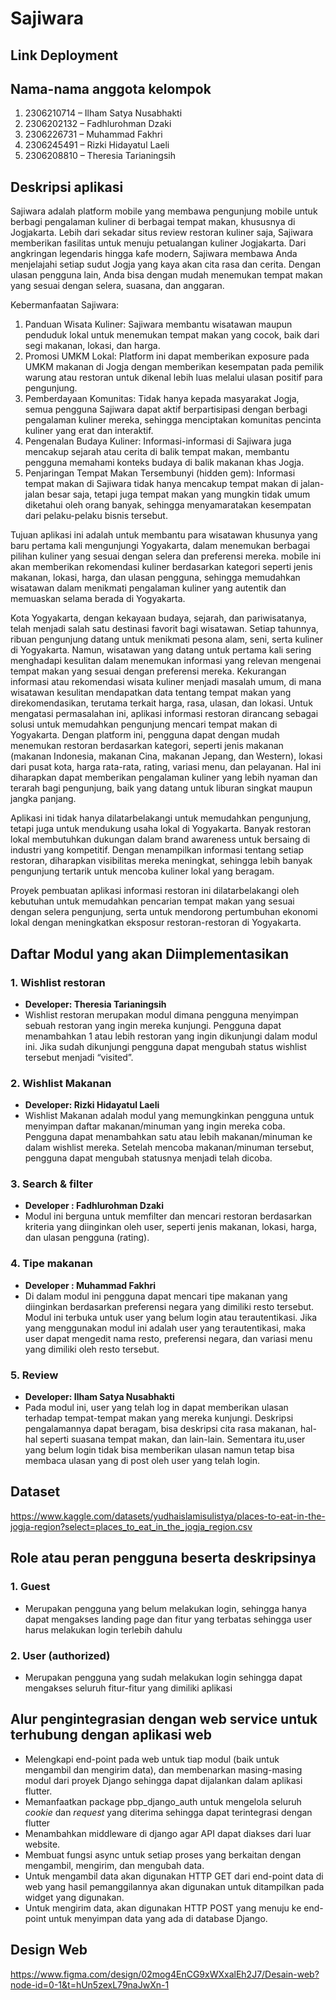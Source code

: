 # Sajiwara
## Link Deployment


## Nama-nama anggota kelompok
1. 2306210714 – Ilham Satya Nusabhakti
2. 2306202132 – Fadhlurohman Dzaki
3. 2306226731 – Muhammad Fakhri
4. 2306245491 – Rizki Hidayatul Laeli
5. 2306208810 – Theresia Tarianingsih

## Deskripsi aplikasi 
Sajiwara adalah platform mobile yang membawa pengunjung mobile untuk berbagi pengalaman kuliner di berbagai tempat makan, khususnya di Jogjakarta. Lebih dari sekadar situs review restoran kuliner saja, Sajiwara memberikan fasilitas untuk menuju petualangan kuliner Jogjakarta. Dari angkringan legendaris hingga kafe modern, Sajiwara membawa Anda menjelajahi setiap sudut Jogja yang kaya akan cita rasa dan cerita. Dengan ulasan pengguna lain, Anda bisa dengan mudah menemukan tempat makan yang sesuai dengan selera, suasana, dan anggaran.

Kebermanfaatan Sajiwara:
1. Panduan Wisata Kuliner: Sajiwara membantu wisatawan maupun penduduk lokal untuk menemukan tempat makan yang cocok, baik dari segi makanan, lokasi, dan harga.
2. Promosi UMKM Lokal: Platform ini dapat memberikan exposure pada UMKM makanan di Jogja dengan memberikan kesempatan pada pemilik warung atau restoran untuk dikenal lebih luas melalui ulasan positif para pengunjung.
3. Pemberdayaan Komunitas: Tidak hanya kepada masyarakat Jogja, semua pengguna Sajiwara dapat aktif berpartisipasi dengan berbagi pengalaman kuliner mereka, sehingga menciptakan komunitas pencinta kuliner yang erat dan interaktif.
4. Pengenalan Budaya Kuliner: Informasi-informasi di Sajiwara juga mencakup sejarah atau cerita di balik tempat makan, membantu pengguna memahami konteks budaya di balik makanan khas Jogja.
5. Penjaringan Tempat Makan Tersembunyi (hidden gem): Informasi tempat makan di Sajiwara tidak hanya mencakup tempat makan di jalan-jalan besar saja, tetapi juga tempat makan yang mungkin tidak umum diketahui oleh orang banyak, sehingga menyamaratakan kesempatan dari pelaku-pelaku bisnis tersebut.

Tujuan aplikasi ini adalah untuk membantu para wisatawan khusunya yang baru pertama kali mengunjungi Yogyakarta, dalam menemukan berbagai pilihan kuliner yang sesuai dengan selera dan preferensi mereka. mobile ini akan memberikan rekomendasi kuliner berdasarkan kategori seperti jenis makanan, lokasi, harga, dan ulasan pengguna, sehingga memudahkan wisatawan dalam menikmati pengalaman kuliner yang autentik dan memuaskan selama berada di Yogyakarta.

Kota Yogyakarta, dengan kekayaan budaya, sejarah, dan pariwisatanya, telah menjadi salah satu destinasi favorit bagi wisatawan. Setiap tahunnya, ribuan pengunjung datang untuk menikmati pesona alam, seni, serta kuliner di Yogyakarta. Namun, wisatawan yang datang untuk pertama kali sering menghadapi kesulitan dalam menemukan informasi yang relevan mengenai tempat makan yang sesuai dengan preferensi mereka. Kekurangan informasi atau rekomendasi wisata kuliner menjadi masalah umum, di mana wisatawan kesulitan mendapatkan data tentang tempat makan yang direkomendasikan, terutama terkait harga, rasa, ulasan, dan lokasi.
Untuk mengatasi permasalahan ini, aplikasi informasi restoran dirancang sebagai solusi untuk memudahkan pengunjung mencari tempat makan di Yogyakarta. Dengan platform ini, pengguna dapat dengan mudah menemukan restoran berdasarkan kategori, seperti jenis makanan (makanan Indonesia, makanan Cina, makanan Jepang, dan Western), lokasi dari pusat kota, harga rata-rata, rating, variasi menu, dan pelayanan. Hal ini diharapkan dapat memberikan pengalaman kuliner yang lebih nyaman dan terarah bagi pengunjung, baik yang datang untuk liburan singkat maupun jangka panjang.

Aplikasi ini tidak hanya dilatarbelakangi untuk memudahkan pengunjung, tetapi juga untuk mendukung usaha lokal di Yogyakarta. Banyak restoran lokal membutuhkan dukungan dalam brand awareness untuk bersaing di industri yang kompetitif. Dengan menampilkan informasi tentang setiap restoran, diharapkan visibilitas mereka meningkat, sehingga lebih banyak pengunjung tertarik untuk mencoba kuliner lokal yang beragam.

Proyek pembuatan aplikasi informasi restoran ini dilatarbelakangi oleh kebutuhan untuk memudahkan pencarian tempat makan yang sesuai dengan selera pengunjung, serta untuk mendorong pertumbuhan ekonomi lokal dengan meningkatkan eksposur restoran-restoran di Yogyakarta.


## Daftar Modul yang akan Diimplementasikan 
### **1. Wishlist restoran**
- **Developer: Theresia Tarianingsih**
- Wishlist restoran merupakan modul dimana pengguna menyimpan sebuah restoran yang ingin mereka kunjungi. Pengguna dapat menambahkan 1 atau lebih restoran yang ingin dikunjungi dalam modul ini. Jika sudah dikunjungi pengguna dapat mengubah status wishlist tersebut menjadi “visited”.

### **2. Wishlist Makanan**
- **Developer: Rizki Hidayatul Laeli**
- Wishlist Makanan adalah modul yang memungkinkan pengguna untuk menyimpan daftar makanan/minuman yang ingin mereka coba. Pengguna dapat menambahkan satu atau lebih makanan/minuman ke dalam wishlist mereka. Setelah mencoba makanan/minuman tersebut, pengguna dapat mengubah statusnya menjadi telah dicoba.


### **3. Search & filter**
- **Developer : Fadhlurohman Dzaki**
- Modul ini berguna untuk memfilter dan mencari restoran berdasarkan kriteria yang diinginkan oleh user, seperti jenis makanan, lokasi, harga, dan ulasan pengguna (rating).

### **4. Tipe makanan**
- **Developer : Muhammad Fakhri**
- Di dalam modul ini pengguna dapat mencari tipe makanan yang diinginkan berdasarkan preferensi negara yang dimiliki resto tersebut. Modul ini terbuka untuk user yang belum login atau terautentikasi. Jika yang menggunakan modul ini adalah user yang terautentikasi, maka user dapat mengedit nama resto, preferensi negara, dan variasi menu yang dimiliki oleh resto tersebut.

### **5. Review**
- **Developer: Ilham Satya Nusabhakti**
- Pada modul ini, user yang telah log in dapat memberikan ulasan terhadap tempat-tempat makan yang mereka kunjungi. Deskripsi pengalamannya dapat beragam, bisa deskripsi cita rasa makanan, hal-hal seperti suasana tempat makan, dan lain-lain. Sementara itu,user yang belum login tidak bisa memberikan ulasan namun tetap bisa membaca ulasan yang di post oleh user yang telah login.

## Dataset
https://www.kaggle.com/datasets/yudhaislamisulistya/places-to-eat-in-the-jogja-region?select=places_to_eat_in_the_jogja_region.csv 

## Role atau peran pengguna beserta deskripsinya
### **1. Guest**
- Merupakan pengguna yang belum melakukan login, sehingga hanya dapat mengakses landing page dan fitur yang terbatas sehingga user harus melakukan login terlebih dahulu

### **2. User (authorized)**
- Merupakan pengguna yang sudah melakukan login sehingga dapat mengakses seluruh fitur-fitur yang dimiliki aplikasi

## Alur pengintegrasian dengan web service untuk terhubung dengan aplikasi web
- Melengkapi end-point pada web untuk tiap modul (baik untuk mengambil dan mengirim data), dan membenarkan masing-masing modul dari proyek Django sehingga dapat dijalankan dalam aplikasi flutter.
- Memanfaatkan package pbp_django_auth untuk mengelola seluruh _cookie_ dan _request_ yang diterima sehingga dapat terintegrasi dengan flutter
- Menambahkan middleware di django agar API dapat diakses dari luar website.
- Membuat fungsi async untuk setiap proses yang berkaitan dengan mengambil, mengirim, dan mengubah data.
- Untuk mengambil data akan digunakan HTTP GET dari end-point data di web yang hasil pemanggilannya akan digunakan untuk ditampilkan pada widget yang digunakan.
- Untuk mengirim data, akan digunakan HTTP POST yang menuju ke end-point untuk menyimpan data yang ada di database Django.

## Design Web
https://www.figma.com/design/02mog4EnCG9xWXxalEh2J7/Desain-web?node-id=0-1&t=hUn5zexL79naJwXn-1
